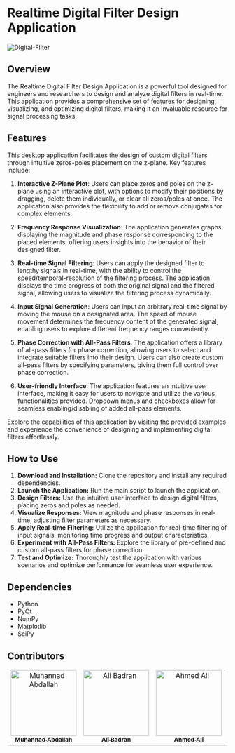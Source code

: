 # Realtime Digital Filter Design Application
![Digital-Filter](https://github.com/Muhannad159/Realtime-Digital-Filter/assets/104541242/c755c7bd-3fdc-4214-a0b5-8ac6c747df28)

## Overview

The Realtime Digital Filter Design Application is a powerful tool designed for engineers and researchers to design and analyze digital filters in real-time. This application provides a comprehensive set of features for designing, visualizing, and optimizing digital filters, making it an invaluable resource for signal processing tasks.

## Features

This desktop application facilitates the design of custom digital filters through intuitive zeros-poles placement on the z-plane. Key features include:

1. **Interactive Z-Plane Plot**: Users can place zeros and poles on the z-plane using an interactive plot, with options to modify their positions by dragging, delete them individually, or clear all zeros/poles at once. The application also provides the flexibility to add or remove conjugates for complex elements.

2. **Frequency Response Visualization**: The application generates graphs displaying the magnitude and phase response corresponding to the placed elements, offering users insights into the behavior of their designed filter.

3. **Real-time Signal Filtering**: Users can apply the designed filter to lengthy signals in real-time, with the ability to control the speed/temporal-resolution of the filtering process. The application displays the time progress of both the original signal and the filtered signal, allowing users to visualize the filtering process dynamically.

4. **Input Signal Generation**: Users can input an arbitrary real-time signal by moving the mouse on a designated area. The speed of mouse movement determines the frequency content of the generated signal, enabling users to explore different frequency ranges conveniently.

5. **Phase Correction with All-Pass Filters**: The application offers a library of all-pass filters for phase correction, allowing users to select and integrate suitable filters into their design. Users can also create custom all-pass filters by specifying parameters, giving them full control over phase correction.

6. **User-friendly Interface**: The application features an intuitive user interface, making it easy for users to navigate and utilize the various functionalities provided. Dropdown menus and checkboxes allow for seamless enabling/disabling of added all-pass elements.

Explore the capabilities of this application by visiting the provided examples and experience the convenience of designing and implementing digital filters effortlessly.
## How to Use

1. **Download and Installation:** Clone the repository and install any required dependencies.
2. **Launch the Application:** Run the main script to launch the application.
3. **Design Filters:** Use the intuitive user interface to design digital filters, placing zeros and poles as needed.
4. **Visualize Responses:** View magnitude and phase responses in real-time, adjusting filter parameters as necessary.
5. **Apply Real-time Filtering:** Utilize the application for real-time filtering of input signals, monitoring time progress and output characteristics.
6. **Experiment with All-Pass Filters:** Explore the library of pre-defined and custom all-pass filters for phase correction.
7. **Test and Optimize:** Thoroughly test the application with various scenarios and optimize performance for seamless user experience.

## Dependencies

- Python
- PyQt
- NumPy
- Matplotlib
- SciPy

## Contributors <a name = "Contributors"></a>

<table>
  <tr>
    <td align="center">
    <a href="https://github.com/Muhannad159" target="_black">
    <img src="https://avatars.githubusercontent.com/u/104541242?v=4" width="150px;" alt="Muhannad Abdallah"/>
    <br />
    <sub><b>Muhannad Abdallah</b></sub></a>
    </td>
  <td align="center">
    <a href="https://github.com/AliBadran716" target="_black">
    <img src="https://avatars.githubusercontent.com/u/102072821?v=4" width="150px;" alt="Ali Badran"/>
    <br />
    <sub><b>Ali Badran</b></sub></a>
    </td>
     <td align="center">
    <a href="https://github.com/ahmedalii3" target="_black">
    <img src="https://avatars.githubusercontent.com/u/110257687?v=4" width="150px;" alt="Ahmed Ali"/>
    <br />
    <sub><b>Ahmed Ali</b></sub></a>
    </td>
<td align="center">
    <a href="https://github.com/ossama971" target="_black">
    <img src="https://avatars.githubusercontent.com/u/40814982?v=4" width="150px;" alt="Hassan Hussein"/>
    <br />
    <sub><b>Osama Badawi</b></sub></a>
    </td>
      </tr>
 </table>




